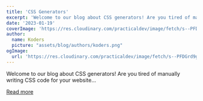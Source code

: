 ```yaml
---
title: 'CSS Generators'
excerpt: 'Welcome to our blog about CSS generators! Are you tired of manually writing CSS code for your website...'
date: '2023-01-19'
coverImage: 'https://res.cloudinary.com/practicaldev/image/fetch/s--PFDGrd9g--/c_imagga_scale,f_auto,fl_progressive,h_420,q_auto,w_1000/https://dev-to-uploads.s3.amazonaws.com/uploads/articles/tkuka9xut60d1rgcrrkj.jpeg'
author:
  name: Koders
  picture: "assets/blog/authors/koders.png"
ogImage:
  url: 'https://res.cloudinary.com/practicaldev/image/fetch/s--PFDGrd9g--/c_imagga_scale,f_auto,fl_progressive,h_420,q_auto,w_1000/https://dev-to-uploads.s3.amazonaws.com/uploads/articles/tkuka9xut60d1rgcrrkj.jpeg'
---
```


Welcome to our blog about CSS generators! Are you tired of manually writing CSS code for your website...

[Read more](https://dev.to/rahul3002/css-generators-m2n)
